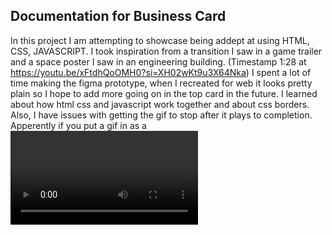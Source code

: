 ## Documentation for Business Card

In this project I am attempting to showcase being addept at using HTML, CSS, JAVASCRIPT. I took inspiration from a transition I saw in a game trailer and a space poster I saw in an engineering building. (Timestamp 1:28 at https://youtu.be/xFtdhQoOMH0?si=XH02wKt9u3X64Nka) I spent a lot of time making the figma prototype, when I recreated for web it looks pretty plain so I hope to add more going on in the top card in the future. I learned about how html css and javascript work together and about css borders. Also, I have issues with getting the gif to stop after it plays to completion. Apperently if you put a gif in as a <video> element you are able to pause it using the javascript, but my gifs wouldn't show up unless they were under <img> element. I got around this issue by changing the gif to a still image after the amount of time it takes for the gif to finish. Unfortunatly, if the gif lags in playing, it changes before the animation is finished.



